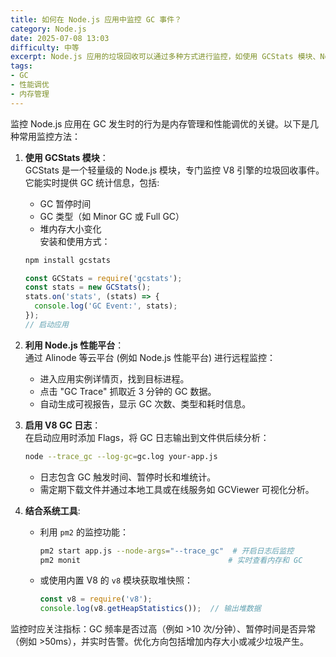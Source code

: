 ```yaml
---
title: 如何在 Node.js 应用中监控 GC 事件？
category: Node.js
date: 2025-07-08 13:03
difficulty: 中等
excerpt: Node.js 应用的垃圾回收可以通过多种方式进行监控，如使用 GCStats 模块、Node 性能平台和 V8 日志。这些方法帮助开发者分析内存管理和优化。
tags:
- GC
- 性能调优
- 内存管理
---
```

监控 Node.js 应用在 GC 发生时的行为是内存管理和性能调优的关键。以下是几种常用监控方法：

1. **使用 GCStats 模块**：  
   GCStats 是一个轻量级的 Node.js 模块，专门监控 V8 引擎的垃圾回收事件。它能实时提供 GC 统计信息，包括:
   - GC 暂停时间
   - GC 类型（如 Minor GC 或 Full GC）
   - 堆内存大小变化  
   安装和使用方式：
   ```bash
   npm install gcstats
   ```
   ```javascript
   const GCStats = require('gcstats');
   const stats = new GCStats();
   stats.on('stats', (stats) => {
     console.log('GC Event:', stats);
   });
   // 启动应用
   ```

2. **利用 Node.js 性能平台**：  
   通过 Alinode 等云平台 (例如 Node.js 性能平台) 进行远程监控： 
   - 进入应用实例详情页，找到目标进程。
   - 点击 "GC Trace" 抓取近 3 分钟的 GC 数据。
   - 自动生成可视报告，显示 GC 次数、类型和耗时信息。

3. **启用 V8 GC 日志**：  
   在启动应用时添加 Flags，将 GC 日志输出到文件供后续分析：
   ```bash
   node --trace_gc --log-gc=gc.log your-app.js
   ```
   - 日志包含 GC 触发时间、暂停时长和堆统计。
   - 需定期下载文件并通过本地工具或在线服务如 GCViewer 可视化分析。

4. **结合系统工具**:  
   - 利用 `pm2` 的监控功能：
     ```bash
     pm2 start app.js --node-args="--trace_gc"  # 开启日志后监控
     pm2 monit                                 # 实时查看内存和 GC
     ```
   - 或使用内置 V8 的 `v8` 模块获取堆快照：
     ```javascript
     const v8 = require('v8');
     console.log(v8.getHeapStatistics());  // 输出堆数据
     ```

监控时应关注指标：GC 频率是否过高（例如 >10 次/分钟）、暂停时间是否异常（例如 >50ms），并实时告警。优化方向包括增加内存大小或减少垃圾产生。
